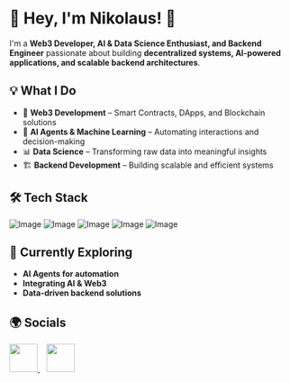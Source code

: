 # 🚀 Hey, I'm Nikolaus! 👋  

I'm a **Web3 Developer, AI & Data Science Enthusiast, and Backend Engineer** passionate about building **decentralized systems, AI-powered applications, and scalable backend architectures**.  

## 💡 What I Do  
- 🔹 **Web3 Development** – Smart Contracts, DApps, and Blockchain solutions  
- 🤖 **AI Agents & Machine Learning** – Automating interactions and decision-making  
- 📊 **Data Science** – Transforming raw data into meaningful insights  
- 🏗️ **Backend Development** – Building scalable and efficient systems  

## 🛠️ Tech Stack 
![Image](https://github.com/user-attachments/assets/9489dbd9-3a27-4586-819c-2cc5d022553d)
![Image](https://github.com/user-attachments/assets/d76fd144-8f7b-4f8f-b081-2558daf5f8fc)
![Image](https://github.com/user-attachments/assets/f16633b3-afdf-45a9-9fe9-740ca31d269f)
![Image](https://github.com/user-attachments/assets/261ab522-c605-4f98-9dd0-5509df03e64a)
![Image](https://github.com/user-attachments/assets/57988036-50b4-47d5-ac2d-e99d36ce540f)

## 🚀 Currently Exploring  
- **AI Agents for automation**  
- **Integrating AI & Web3**  
- **Data-driven backend solutions**  

## 🌍 Socials
<p>
  <a href="https://linkedin.com/in/nikolaussatria">
    <img src="https://github.com/user-attachments/assets/7313d9f3-87fa-4f42-9535-49585f661fe1" width="50px">
  </a>
  &nbsp;&nbsp;
  <a href="https://www.instagram.com/nikolaussatria/">
    <img src="https://github.com/user-attachments/assets/de150424-0106-4127-8d5a-9e5f2bd0f018" width="50px">
  </a>
</p>


<!--
**lauusz/lauusz** is a ✨ _special_ ✨ repository because its `README.md` (this file) appears on your GitHub profile.

Here are some ideas to get you started:

- 🔭 I’m currently working on ...
- 🌱 I’m currently learning ...
- 👯 I’m looking to collaborate on ...
- 🤔 I’m looking for help with ...
- 💬 Ask me about ...
- 📫 How to reach me: ...
- 😄 Pronouns: ...
- ⚡ Fun fact: ...
-->
